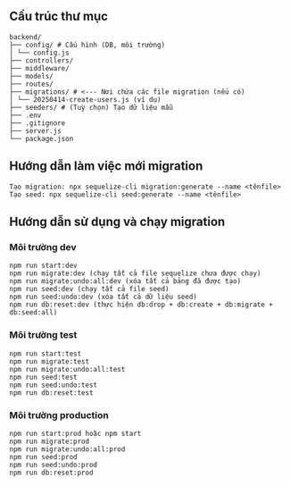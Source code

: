 ## Cấu trúc thư mục

```
backend/
├── config/ # Cấu hình (DB, môi trường)
│ └── config.js
├── controllers/
├── middleware/
├── models/
├── routes/
├── migrations/ # <--- Nơi chứa các file migration (nếu có)
│ └── 20250414-create-users.js (ví dụ)
├── seeders/ # (Tuỳ chọn) Tạo dữ liệu mẫu
├── .env
├── .gitignore
├── server.js
└── package.json
```

## Hướng dẫn làm việc mới migration

```
Tạo migration: npx sequelize-cli migration:generate --name <tênfile>
Tạo seed: npx sequelize-cli seed:generate --name <tênfile>
```

## Hướng dẫn sử dụng và chạy migration

### Môi trường dev

```
npm run start:dev
npm run migrate:dev (chạy tất cả file sequelize chưa được chạy)
npm run migrate:undo:all:dev (xóa tất cả bảng đã được tạo)
npm run seed:dev (chạy tất cả file seed)
npm run seed:undo:dev (xóa tất cả dữ liệu seed)
npm run db:reset:dev (thực hiện db:drop + db:create + db:migrate + db:seed:all)
```

### Môi trường test

```
npm run start:test
npm run migrate:test
npm run migrate:undo:all:test
npm run seed:test
npm run seed:undo:test
npm run db:reset:test
```

### Môi trường production

```
npm run start:prod hoặc npm start
npm run migrate:prod
npm run migrate:undo:all:prod
npm run seed:prod
npm run seed:undo:prod
npm run db:reset:prod
```
